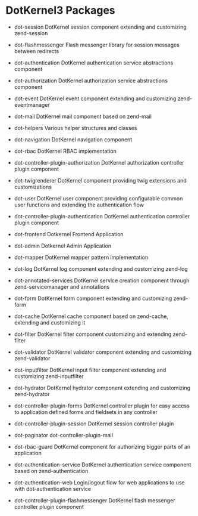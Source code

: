# DotKernel3 Packages

 * dot-session
DotKernel session component extending and customizing zend-session

 * dot-flashmessenger
Flash messenger library for session messages between redirects

 * dot-authentication
DotKernel authentication service abstractions component

 * dot-authorization
DotKernel authorization service abstractions component
 
 * dot-event
DotKernel event component extending and customizing zend-eventmanager

 * dot-mail
DotKernel mail component based on zend-mail

 * dot-helpers
Various helper structures and classes

 * dot-navigation
DotKernel navigation component

 * dot-rbac
DotKernel RBAC implementation

 * dot-controller-plugin-authorization
DotKernel authorization controller plugin component

 * dot-twigrenderer
DotKernel component providing twig extensions and customizations

 * dot-user
DotKernel user component providing configurable common user functions and extending the authentication flow

 * dot-controller-plugin-authentication
DotKernel authentication controller plugin component

 * dot-frontend
Dotkernel Frontend Application

 * dot-admin
Dotkernel Admin Application

 * dot-mapper
DotKernel mapper pattern implementation

 * dot-log
DotKernel log component extending and customizing zend-log

 * dot-annotated-services
DotKernel service creation component through zend-servicemanager and annotations

 * dot-form
DotKernel form component extending and customizing zend-form

 * dot-cache
DotKernel cache component based on zend-cache, extending and customizing it

 * dot-filter
DotKernel filter component customizing and extending zend-filter

 * dot-validator
DotKernel validator component extending and customizing zend-validator

 * dot-inputfilter
DotKernel input filter component extending and customizing zend-inputfilter

 * dot-hydrator
DotKernel hydrator component extending and customizing zend-hydrator

 * dot-controller-plugin-forms
DotKernel controller plugin for easy access to application defined forms and fieldsets in any controller

 * dot-controller-plugin-session
DotKernel session controller plugin

 * dot-paginator
dot-controller-plugin-mail

 * dot-rbac-guard
DotKernel component for authorizing bigger parts of an application

 * dot-authentication-service
DotKernel authentication service component based on zend-authentication

 * dot-authentication-web
Login/logout flow for web applications to use with dot-authentication service

 * dot-controller-plugin-flashmessenger
DotKernel flash messenger controller plugin component